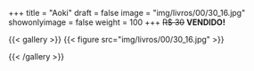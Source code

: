 +++
title = "Aoki"
draft = false
image = "img/livros/00/30_16.jpg"
showonlyimage = false
weight = 100
+++
<span class="sold">~~R$ 30~~</span> **VENDIDO!**

<!--more-->

{{< gallery >}}
{{< figure src="img/livros/00/30_16.jpg"  >}}

{{< /gallery >}}

